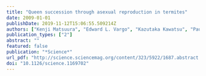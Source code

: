 ```yaml
---
title: "Queen succession through asexual reproduction in termites"
date: 2009-01-01
publishDate: 2019-11-12T15:06:55.509214Z
authors: ["Kenji Matsuura", "Edward L. Vargo", "Kazutaka Kawatsu", "Paul E. Labadie", "Hiroko Nakano", "Toshihisa Yashiro", "Kazuki Tsuji"]
publication_types: ["2"]
abstract: ""
featured: false
publication: "*Science*"
url_pdf: "http://science.sciencemag.org/content/323/5922/1687.abstract https://science.sciencemag.org/content/sci/323/5922/1687.full.pdf"
doi: "10.1126/science.1169702"
---
```


